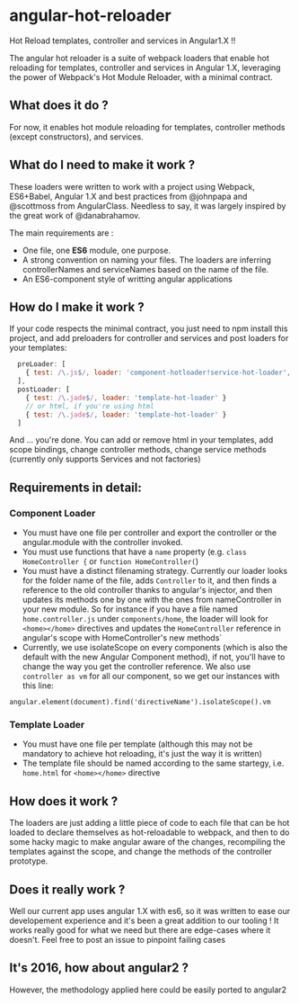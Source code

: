 # angular-hot-reloader
Hot Reload templates, controller and services in Angular1.X !!

The angular hot reloader is a suite of webpack loaders that enable hot reloading for templates, controller and services in Angular 1.X, leveraging the power of Webpack's Hot Module Reloader, with a minimal contract.

## What does it do ?
For now, it enables hot module reloading for templates, controller methods (except constructors), and services.

## What do I need to make it work ?
These loaders were written to work with a project using Webpack, ES6+Babel, Angular 1.X and best practices from @johnpapa and @scottmoss from AngularClass. Needless to say, it was largely inspired by the great work of @danabrahamov.

The main requirements are :
  - One file, one **ES6** module, one purpose.
  - A strong convention on naming your files. The loaders are inferring controllerNames and serviceNames based on the name of the file.
  - An ES6-component style of writting angular applications

## How do I make it work ?
If your code respects the minimal contract, you just need to npm install this project, and add preloaders for controller and services and post loaders for your templates:

```javascript
  preLoader: [
    { test: /\.js$/, loader: 'component-hotloader!service-hot-loader', exclude: [/client\/lib/, /node_modules/, /\.spec\.js/] }
  ],
  postLoader: [
    { test: /\.jade$/, loader: 'template-hot-loader' }
    // or html, if you're using html
    { test: /\.jade$/, loader: 'template-hot-loader' }
  ]
```
And ... you're done. You can add or remove html in your templates, add scope bindings, change controller methods, change service methods (currently only supports Services and not factories)

## Requirements in detail:
### Component Loader
  - You must have one file per controller and export the controller or the angular.module with the controller invoked.
  - You must use functions that have a `name` property (e.g. `class HomeController {` or `function HomeController(`)
  - You must have a distinct filenaming strategy. Currently our loader looks for the folder name of the file, adds `Controller` to it, and then finds a reference to the old controller thanks to angular's injector, and then updates its methods one by one with the ones from nameController in your new module. So for instance if you have a file named `home.controller.js` under `components/home`, the loader will look for `<home></home>` directives and updates  the `HomeController` reference in angular's scope with HomeController's new methods`
  - Currently, we use isolateScope on every components (which is also the default with the new Angular Component method), if not, you'll have to change the way you get the controller reference. We also use `controller as vm` for all our component, so we get our instances with this line:

`angular.element(document).find('directiveName').isolateScope().vm`

### Template Loader
 - You must have one file per template (although this may not be mandatory to achieve hot reloading, it's just the way it is written)
 - The template file should be named according to the same startegy, i.e. `home.html` for `<home></home>` directive

## How does it work ?
The loaders are just adding a little piece of code to each file that can be hot loaded to declare themselves as hot-reloadable to webpack, and then to do some hacky magic to make angular aware of the changes, recompiling the templates against the scope, and change the methods of the controller prototype.

## Does it really work ?
Well our current app uses angular 1.X with es6, so it was written to ease our developement experience and it's been a great addition to our tooling ! It works really good for what we need but there are edge-cases where it doesn't. Feel free to post an issue to pinpoint failing cases

## It's 2016, how about angular2 ?
 However, the methodology applied here could be easily ported to angular2

